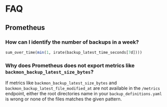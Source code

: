 # FAQ

## Prometheus
### How can I identify the number of backups in a week?

```sql
sum_over_time(min(1, irate(backup_latest_time_seconds[7d])))
```

### Why does Prometheus does not export metrics like `backmon_backup_latest_size_bytes`?

If metrics like `backmon_backup_latest_size_bytes` and `backmon_backup_latest_file_modified_at` are not available in the `/metrics` endpoint, either the root directories name in your `backup_definitions.yaml` is wrong or none of the files matches the given pattern.